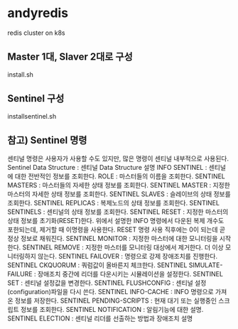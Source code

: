 # andyredis
redis cluster on k8s

## Master 1대, Slaver 2대로 구성
install.sh


## Sentinel 구성
installsentinel.sh

## 참고) Sentinel 명령
센티널 명령은 사용자가 사용할 수도 있지만, 많은 명령이 센티널 내부적으로 사용된다.
Sentinel Data Structure : 센티널 Data Structure 설명
INFO SENTINEL : 센티널에 대한 전반적인 정보를 조회한다.
ROLE : 마스터들의 이름을 조회한다.
SENTINEL MASTERS : 마스터들의 자세한 상태 정보를 조회한다.
SENTINEL MASTER : 지정한 마스터의 자세한 상태 정보를 조회한다.
SENTINEL SLAVES : 슬레이브의 상태 정보를 조회한다.
SENTINEL REPLICAS : 복제노드의 상태 정보를 조회한다.
SENTINEL SENTINELS : 센티널의 상태 정보를 조회한다.
SENTINEL RESET : 지정한 마스터의 상태 정보를 초기화(RESET)한다.
위에서 설명한 INFO 명령에서 다운된 복제 개수도 포한되는데, 제거할 때 이명령을 사용한다.   RESET 명령 사용 직후에는 0이 되는데 곧 정상 정보로 채워진다.
SENTINEL MONITOR : 지정한 마스터에 대한 모니터링을 시작한다.
SENTINEL REMOVE : 지정한 마스터를 모니터링 대상에서 제거한다.   더 이상 모니터링하지 않는다.
SENTINEL FAILOVER : 명령으로 강제 장애조치를 진행한다.
SENTINEL CKQUORUM : 쿼럼값이 올바른지 체크한다.
SENTINEL SIMULATE-FAILURE : 장애조치 중간에 리더를 다운시키는 시뮬레이션을 설정한다.
SENTINEL SET : 센티널 설정값을 변경한다.
SENTINEL FLUSHCONFIG : 센티널 설정(configuration)파일을 다시 쓴다.
SENTINEL INFO-CACHE : INFO 명령으로 가져온 정보를 저장한다.
SENTINEL PENDING-SCRIPTS : 현재 대기 또는 실행중인 스크립트 정보를 조회한다.
SENTINEL NOTIFICATION : 알림기능에 대한 설명.
SENTINEL ELECTION : 센티널 리더를 선출하는 방법과 장애조치 설명